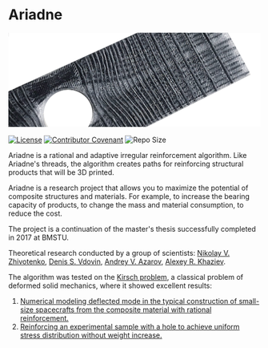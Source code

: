 # Ariadne

![image info](./Images/Ariadne-Plate.png)

[![License](https://img.shields.io/github/license/niko-zvt/Ariadne?label=License)](LICENSE.md)
[![Contributor Covenant](https://img.shields.io/badge/Contributor%20Covenant-2.1-4baaaa.svg)](CODE_OF_CONDUCT.md)
![Repo Size](https://img.shields.io/github/repo-size/niko-zvt/Ariadne?label=Repo%20Size)

Ariadne is a rational and adaptive irregular reinforcement algorithm. Like Ariadne's threads, the algorithm creates paths for reinforcing structural products that will be 3D printed.

Ariadne is a research project that allows you to maximize the potential of composite structures and materials. For example, to increase the bearing capacity of products, to change the mass and material consumption, to reduce the cost.

The project is a continuation of the master's thesis successfully completed in 2017 at BMSTU.

Theoretical research conducted by a group of scientists:
[Nikolay V. Zhivotenko](https://www.researchgate.net/profile/Nikolay-Zhivotenko), [Denis S. Vdovin](https://www.researchgate.net/profile/Denis-Vdovin), [Andrey V. Azarov](https://www.researchgate.net/profile/Andrey-Azarov-2), [Alexey R. Khaziev](https://www.researchgate.net/profile/Aleksey-Khaziev).

The algorithm was tested on the [Kirsch problem](https://en.wikipedia.org/wiki/Kirsch_equations), a classical problem of deformed solid mechanics, where it showed excellent results:

1. [Numerical modeling deflected mode in the typical construction of small-size spacecrafts from the composite material with rational reinforcement.](https://www.researchgate.net/publication/326902804_Numerical_modeling_deflected_mode_in_the_typical_construction_of_small-size_spacecrafts_from_the_composite_material_with_rational_reinforcement)
2. [Reinforcing an experimental sample with a hole to achieve uniform stress distribution without weight increase.](https://anisoprint.com/cases/reinforcing-composite-parts-with-holes/)

